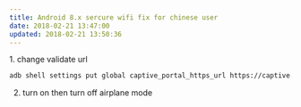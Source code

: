 ```yaml
---
title: Android 8.x sercure wifi fix for chinese user
date: 2018-02-21 13:47:00
updated: 2018-02-21 13:50:36
---
```

<!--markdown-->1. change validate url

```bash
adb shell settings put global captive_portal_https_url https://captive.v2ex.co/generate_204
```

2. turn on then turn off airplane mode